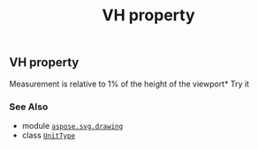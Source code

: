 ﻿---
title: VH property
second_title: Aspose.SVG for Python via .NET API References
description: 
type: docs
weight: 300
url: /python-net/aspose.svg.drawing/unittype/vh/
is_root: false
---

## VH property


Measurement is relative to 1% of the height of the viewport* Try it

### See Also
* module [`aspose.svg.drawing`](../../)
* class [`UnitType`](/svg/python-net/aspose.svg.drawing/unittype)

